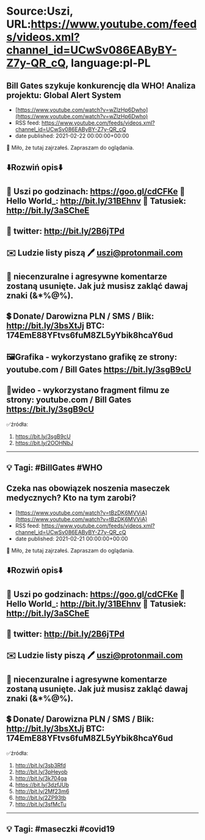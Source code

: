 # Source:Uszi, URL:https://www.youtube.com/feeds/videos.xml?channel_id=UCwSv086EAByBY-Z7y-QR_cQ, language:pl-PL

## Bill Gates szykuje konkurencję dla WHO! Analiza projektu: Global Alert System
 - [https://www.youtube.com/watch?v=wZlzHp6Dwho](https://www.youtube.com/watch?v=wZlzHp6Dwho)
 - RSS feed: https://www.youtube.com/feeds/videos.xml?channel_id=UCwSv086EAByBY-Z7y-QR_cQ
 - date published: 2021-02-22 00:00:00+00:00

🤪 Miło, że tutaj zajrzałeś.  Zapraszam do oglądania.

⬇️Rozwiń opis⬇️
------------------------------------------------------------
👀 Uszi po godzinach: https://goo.gl/cdCFKe
👀 Hello World_: http://bit.ly/31BEhnv
👀 Tatusiek: http://bit.ly/3aSCheE
------------------------------------------------------------
👀 twitter: http://bit.ly/2B6jTPd
------------------------------------------------------------
✉️ Ludzie listy piszą 
🖊️ uszi@protonmail.com
------------------------------------------------------------
👺 niecenzuralne i agresywne komentarze zostaną usunięte.  Jak już musisz zakląć dawaj znaki (&*%@%).
------------------------------------------------------------
💲 Donate/ Darowizna
PLN / SMS / Blik: http://bit.ly/3bsXtJj
BTC: 174EmE88YFtvs6fuM8ZL5yYbik8hcaY6ud
-------------------------------------------------------------
🖼Grafika - wykorzystano grafikę ze strony: 
youtube.com / Bill Gates
https://bit.ly/3sgB9cU
-------------------------------------------------------------
🎥wideo - wykorzystano fragment filmu ze strony: 
youtube.com / Bill Gates
https://bit.ly/3sgB9cU
-------------------------------------------------------------
✅źródła:
1. https://bit.ly/3sgB9cU
2. https://bit.ly/2OOHNbJ
---------------------------------------------------------------
💡 Tagi: #BillGates #WHO
--------------------------------------------------------------

## Czeka nas obowiązek noszenia maseczek medycznych? Kto na tym zarobi?
 - [https://www.youtube.com/watch?v=tBzDK6MVViA](https://www.youtube.com/watch?v=tBzDK6MVViA)
 - RSS feed: https://www.youtube.com/feeds/videos.xml?channel_id=UCwSv086EAByBY-Z7y-QR_cQ
 - date published: 2021-02-21 00:00:00+00:00

🤪 Miło, że tutaj zajrzałeś.  Zapraszam do oglądania.

⬇️Rozwiń opis⬇️
------------------------------------------------------------
👀 Uszi po godzinach: https://goo.gl/cdCFKe
👀 Hello World_: http://bit.ly/31BEhnv
👀 Tatusiek: http://bit.ly/3aSCheE
------------------------------------------------------------
👀 twitter: http://bit.ly/2B6jTPd
------------------------------------------------------------
✉️ Ludzie listy piszą 
🖊️ uszi@protonmail.com
------------------------------------------------------------
👺 niecenzuralne i agresywne komentarze zostaną usunięte.  Jak już musisz zakląć dawaj znaki (&*%@%).
------------------------------------------------------------
💲 Donate/ Darowizna
PLN / SMS / Blik: http://bit.ly/3bsXtJj
BTC: 174EmE88YFtvs6fuM8ZL5yYbik8hcaY6ud
---------------------------------------------------------------
✅źródła:
1. http://bit.ly/3sb3Rfd
2. http://bit.ly/3pHeyob
3. http://bit.ly/3k704ga
4. https://bit.ly/3dzfJUb
5. http://bit.ly/2Mf23m6
6. http://bit.ly/2ZP93tb
7. http://bit.ly/3sfMcTu
---------------------------------------------------------------
💡 Tagi: #maseczki #covid19
--------------------------------------------------------------

